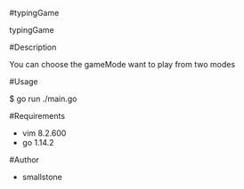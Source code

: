 #typingGame

typingGame

#Description

You can choose the gameMode want to play from two modes

#Usage

$ go run ./main.go

#Requirements

* vim 8.2.600
* go 1.14.2

#Author

* smallstone
